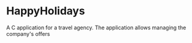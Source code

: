 # HappyHolidays
A C application for a travel agency. The application allows managing the company's offers
